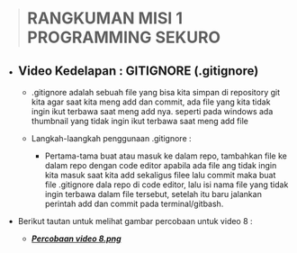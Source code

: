 > # RANGKUMAN MISI 1 PROGRAMMING SEKURO 


* ## Video Kedelapan : GITIGNORE (.gitignore)

    - .gitignore adalah sebuah file yang bisa kita simpan di repository git kita agar saat kita meng add dan commit, ada file yang kita tidak ingin ikut terbawa saat meng add nya. seperti pada windows ada thumbnail yang tidak ingin ikut terbawa saat meng add  file

    - Langkah-laangkah penggunaan .gitignore :
    
        - Pertama-tama buat atau masuk ke dalam repo, tambahkan file ke dalam repo dengan code editor apabila ada file ang tidak ingin kita masuk saat kita add sekaligus filee lalu commit maka buat file .gitignore dala repo di code editor, lalu isi nama file yang tidak ingin terbawa dalam file tersebut, setelah itu baru jalankan perintah add dan commit pada terminal/gitbash.

- Berikut tautan untuk melihat gambar percobaan untuk video 8 :

    - ***[Percobaan video 8.png](https://drive.google.com/file/d/19oafMghUNMAFqdmV1_70mHlWVWJw-rQl/view?usp=sharing)***